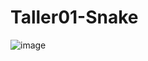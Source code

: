 # Taller01-Snake
![image](https://user-images.githubusercontent.com/83097922/194195017-2d3482d7-ae56-4461-8aee-782bce44a9f2.png)
